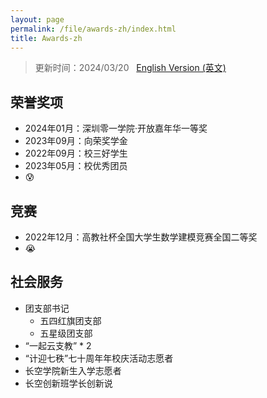 ```yaml
---
layout: page
permalink: /file/awards-zh/index.html
title: Awards-zh
---
```


> 更新时间：2024/03/20 &nbsp; [English Version (英文)](../awards.md/)

## 荣誉奖项

- 2024年01月：深圳零一学院·开放嘉年华一等奖
- 2023年09月：向荣奖学金
- 2022年09月：校三好学生
- 2023年05月：校优秀团员
- 😰

## 竞赛

- 2022年12月：高教社杯全国大学生数学建模竞赛全国二等奖
- 😭

## 社会服务

- 团支部书记
  - 五四红旗团支部
  - 五星级团支部
- “一起云支教” * 2
- “计迎七秩”七十周年年校庆活动志愿者
- 长空学院新生入学志愿者
- 长空创新班学长创新说 

